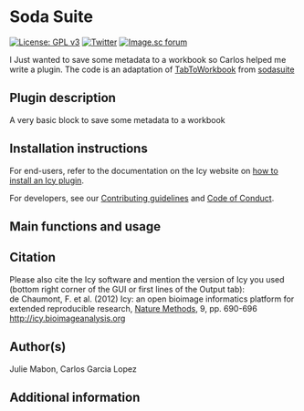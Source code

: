 # Soda Suite

<!-- badges: start -->
[![License: GPL v3](https://img.shields.io/badge/License-GPLv3-blue.svg)](https://www.gnu.org/licenses/gpl-3.0)
[![Twitter](https://img.shields.io/twitter/follow/Icy_BioImaging?style=social)](https://twitter.com/Icy_BioImaging)
[![Image.sc forum](https://img.shields.io/badge/discourse-forum-brightgreen.svg?style=flat)](https://forum.image.sc/tag/icy)
<!-- badges: end -->

I Just wanted to save some metadata to a workbook so Carlos helped me write a plugin. The code is an adaptation of [TabToWorkbook](https://gitlab.pasteur.fr/bia/soda-suite/-/blob/master/src/main/java/plugins/lagache/sodasuite/TabToWorkbook.java?ref_type=heads) from [sodasuite](https://gitlab.pasteur.fr/bia/soda-suite)


## Plugin description

<!-- Short description of goals of package, with descriptive links to the documentation website --> 

A very basic block to save some metadata to a workbook

## Installation instructions

For end-users, refer to the documentation on the Icy website on [how to install an Icy plugin](http://icy.bioimageanalysis.org/tutorial/how-to-install-an-icy-plugin/).      

For developers, see our [Contributing guidelines](https://gitlab.pasteur.fr/bia/icy/-/blob/master/CONTRIBUTING.md) and [Code of Conduct](https://gitlab.pasteur.fr/bia/icy/-/blob/master/CODE-OF-CONDUCT.md).      

<!--  Here we should have some explanations on how to fork this repo (for an example see https://gitlab.pasteur.fr/bia/wellPlateReader). Add any info related to Maven etc. How the project is build (for an example see https://gitlab.pasteur.fr/bia/wellPlateReader). Any additional setup required (authentication tokens, etc).  -->


## Main functions and usage

<!-- list main functions, explain architecture, classname, give info on how to get started with the plugin. If applicable, how the package compares to other similar packages and/or how it relates to other packages -->



## Citation 


Please also cite the Icy software and mention the version of Icy you used (bottom right corner of the GUI or first lines of the Output tab):     
de Chaumont, F. et al. (2012) Icy: an open bioimage informatics platform for extended reproducible research, [Nature Methods](https://www.nature.com/articles/nmeth.2075), 9, pp. 690-696       
http://icy.bioimageanalysis.org    



## Author(s)      

Julie Mabon, Carlos Garcia Lopez

## Additional information






